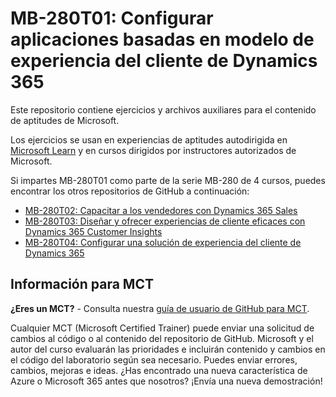# MB-280T01: Configurar aplicaciones basadas en modelo de experiencia del cliente de Dynamics 365

Este repositorio contiene ejercicios y archivos auxiliares para el contenido de aptitudes de Microsoft.

Los ejercicios se usan en experiencias de aptitudes autodirigida en [Microsoft Learn](https://learn.microsoft.com) y en cursos dirigidos por instructores autorizados de Microsoft.

Si impartes MB-280T01 como parte de la serie MB-280 de 4 cursos, puedes encontrar los otros repositorios de GitHub a continuación:
- [MB-280T02: Capacitar a los vendedores con Dynamics 365 Sales](https://github.com/MicrosoftLearning/MB-280T02-Empower-sellers-with-Dynamics-365-Sales-and-Microsoft-365-Copilot-for-Sales)
- [MB-280T03: Diseñar y ofrecer experiencias de cliente eficaces con Dynamics 365 Customer Insights](https://github.com/MicrosoftLearning/MB-280T03-Design-and-deliver-powerful-customer-experiences-with-Dynamics-365-Customer-Insights)
- [MB-280T04: Configurar una solución de experiencia del cliente de Dynamics 365](https://github.com/MicrosoftLearning/MB-280T04-Configure-a-Dynamics-365-customer-experience-solution)

## Información para MCT

**¿Eres un MCT?** - Consulta nuestra [guía de usuario de GitHub para MCT](https://microsoftlearning.github.io/MCT-User-Guide/).

Cualquier MCT (Microsoft Certified Trainer) puede enviar una solicitud de cambios al código o al contenido del repositorio de GitHub. Microsoft y el autor del curso evaluarán las prioridades e incluirán contenido y cambios en el código del laboratorio según sea necesario. Puedes enviar errores, cambios, mejoras e ideas. ¿Has encontrado una nueva característica de Azure o Microsoft 365 antes que nosotros? ¡Envía una nueva demostración!
